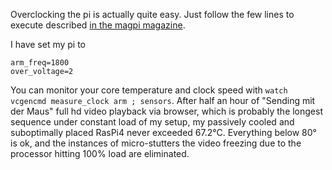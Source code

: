 Overclocking the pi is actually quite easy.
Just follow the few lines to execute described [in the magpi magazine](https://magpi.raspberrypi.org/articles/how-to-overclock-raspberry-pi-4).

I have set my pi to
```
arm_freq=1800
over_voltage=2
```

You can monitor your core temperature and clock speed with `watch vcgencmd measure_clock arm ; sensors`.
After half an hour of "Sending mit der Maus" full hd video playback via browser,
which is probably the longest sequence under constant load of my setup,
my passively cooled and suboptimally placed RasPi4 never exceeded 67.2°C.
Everything below 80° is ok, and the instances of micro-stutters the
video freezing due to the processor hitting 100% load are eliminated. 
